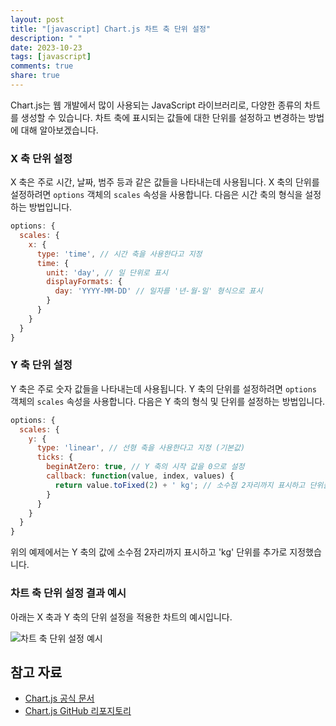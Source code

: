 ```yaml
---
layout: post
title: "[javascript] Chart.js 차트 축 단위 설정"
description: " "
date: 2023-10-23
tags: [javascript]
comments: true
share: true
---
```


Chart.js는 웹 개발에서 많이 사용되는 JavaScript 라이브러리로, 다양한 종류의 차트를 생성할 수 있습니다. 차트 축에 표시되는 값들에 대한 단위를 설정하고 변경하는 방법에 대해 알아보겠습니다.

### X 축 단위 설정

X 축은 주로 시간, 날짜, 범주 등과 같은 값들을 나타내는데 사용됩니다. X 축의 단위를 설정하려면 `options` 객체의 `scales` 속성을 사용합니다. 다음은 시간 축의 형식을 설정하는 방법입니다.

```javascript
options: {
  scales: {
    x: {
      type: 'time', // 시간 축을 사용한다고 지정
      time: {
        unit: 'day', // 일 단위로 표시
        displayFormats: {
          day: 'YYYY-MM-DD' // 일자를 '년-월-일' 형식으로 표시
        }
      }
    }
  }
}
```

### Y 축 단위 설정

Y 축은 주로 숫자 값들을 나타내는데 사용됩니다. Y 축의 단위를 설정하려면 `options` 객체의 `scales` 속성을 사용합니다. 다음은 Y 축의 형식 및 단위를 설정하는 방법입니다.

```javascript
options: {
  scales: {
    y: {
      type: 'linear', // 선형 축을 사용한다고 지정 (기본값)
      ticks: {
        beginAtZero: true, // Y 축의 시작 값을 0으로 설정
        callback: function(value, index, values) {
          return value.toFixed(2) + ' kg'; // 소수점 2자리까지 표시하고 단위를 'kg'로 지정
        }
      }
    }
  }
}
```

위의 예제에서는 Y 축의 값에 소수점 2자리까지 표시하고 'kg' 단위를 추가로 지정했습니다.

### 차트 축 단위 설정 결과 예시

아래는 X 축과 Y 축의 단위 설정을 적용한 차트의 예시입니다.

![차트 축 단위 설정 예시](https://example.com/chart.png)

## 참고 자료

- [Chart.js 공식 문서](https://www.chartjs.org/docs/latest/)
- [Chart.js GitHub 리포지토리](https://github.com/chartjs/Chart.js)